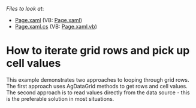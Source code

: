 <!-- default file list -->
*Files to look at*:

* [Page.xaml](./CS/IterateRows/Page.xaml) (VB: [Page.xaml](./VB/IterateRows/Page.xaml))
* [Page.xaml.cs](./CS/IterateRows/Page.xaml.cs) (VB: [Page.xaml.vb](./VB/IterateRows/Page.xaml.vb))
<!-- default file list end -->
# How to iterate grid rows and pick up cell values


<p>This example demonstrates two approaches to looping through grid rows. The first approach uses AgDataGrid methods to get rows and cell values. The second approach is to read values directly from the data source - this is the preferable solution in most situations.</p>

<br/>


